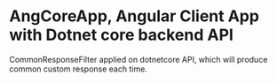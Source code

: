 # AngCoreApp, Angular Client App with Dotnet core backend API

CommonResponseFilter applied on dotnetcore API, which will produce common custom response each time.
